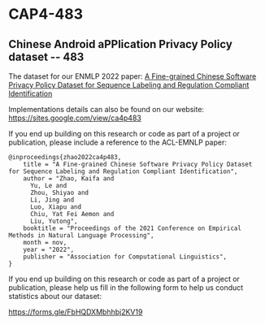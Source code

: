 #  CAP4-483
## **C**hinese **A**ndroid a**PP**lication **P**rivacy **P**olicy dataset -- 483

The dataset for our ENMLP 2022 paper:  [A Fine-grained Chinese Software Privacy Policy Dataset for Sequence Labeling and Regulation Compliant Identification](https://aclanthology.org/events/emnlp-2022/#2022-emnlp-main)


Implementations details can also be found on our website: 
https://sites.google.com/view/ca4p483

If you end up building on this research or code as part of a project or publication, please include a reference to the ACL-EMNLP paper:

```
@inproceedings{zhao2022ca4p483,
    title = "A Fine-grained Chinese Software Privacy Policy Dataset for Sequence Labeling and Regulation Compliant Identification",
    author = "Zhao, Kaifa and 
      Yu, Le and 
      Zhou, Shiyao and 
      Li, Jing and 
      Luo, Xiapu and 
      Chiu, Yat Fei Aemon and 
      Liu, Yutong",
    booktitle = "Proceedings of the 2021 Conference on Empirical Methods in Natural Language Processing",
    month = nov,
    year = "2022",
    publisher = "Association for Computational Linguistics",
}
```

If you end up building on this research or code as part of a project or publication, please help us fill in the following form to help us conduct statistics about our dataset:

https://forms.gle/FbHQDXMbhhbj2KV19

